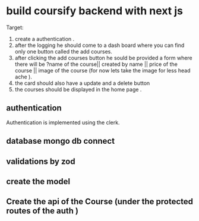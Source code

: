 # build coursify backend with next js

Target:

1. create a authentication .
2. after the logging he should come to a dash board where you can find only one button called the add courses.
3. after clicking the add courses button he sould be provided a form where there will be ?name of the course|| created by name || price of the course || image of the course (for now lets take the image for less head ache ).
4. the card should also have a update and a delete button
5. the courses should be displayed in the home page .

## authentication

Authentication is implemented using the clerk.

## database mongo db connect

## validations by zod

## create the model

## Create the api of the Course (under the protected routes of the auth )
